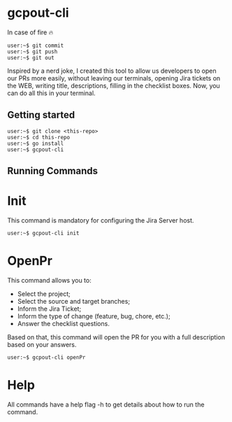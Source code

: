 # gcpout-cli
In case of fire :fire:
```console
user:~$ git commit
user:~$ git push
user:~$ git out
```

Inspired by a nerd joke, I created this tool to allow us developers to open our PRs more easily, without leaving our terminals, opening Jira tickets on the WEB, writing title, descriptions, filling in the checklist boxes. Now, you can do all this in your terminal.

## Getting started
```console
user:~$ git clone <this-repo>
user:~$ cd this-repo
user:~$ go install
user:~$ gcpout-cli
```

## Running Commands

# Init
This command is mandatory for configuring the Jira Server host.

```console
user:~$ gcpout-cli init
```

# OpenPr
This command allows you to:
- Select the project;
- Select the source and target branches;
- Inform the Jira Ticket;
- Inform the type of change (feature, bug, chore, etc.);
- Answer the checklist questions.

Based on that, this command will open the PR for you with a full description based on your answers.

```console
user:~$ gcpout-cli openPr
```

# Help
All commands have a help flag -h to get details about how to run the command.